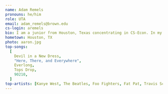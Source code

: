 ```yaml
---
name: Adam Remels
pronouns: he/him
role: UTA
email: adam_remels@brown.edu
cs-login: aremels
bio: I am a junior from Houston, Texas concentrating in CS-Econ. In my free time, I like to follow sports and watch movies.
hometown: Houston, TX
photo: aaron.jpg
top-songs:
  [
    Devil in a New Dress,
    "Here, There, and Everywhere",
    Everlong,
    Tops Drop,
    90210,
  ]
top-artists: [Kanye West, The Beatles, Foo Fighters, Fat Pat, Travis Scott]
---
```

